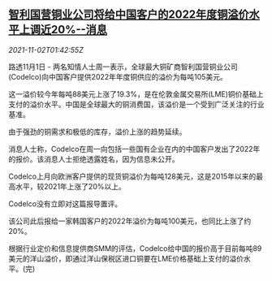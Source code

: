 <!--1635818462000-->
[智利国营铜业公司将给中国客户的2022年度铜溢价水平上调近20%--消息](https://cn.reuters.com/article/codelco-copper-premium-1101-mon-idCNKBS2HN048)
------

<div><i>2021-11-02T01:42:55Z</i></div><p>路透11月1日 - 两名知情人士周一表示，全球最大铜矿商智利国营铜业公司(Codelco)向中国客户提供2022年年度铜供应的溢价为每吨105美元。</p><p>这一溢价较今年每吨88美元上涨了19.3%，是在伦敦金属交易所(LME)铜价基础上支付的溢价水平。中国是全球最大的铜消费国，该溢价是一个受到广泛关注的行业基准。</p><p>由于强劲的铜需求和极低的库存，溢价上涨的趋势延续。</p><p>消息人士称，Codelco在周一向包括一些国有企业在内的中国客户发出了2022年的报价。该消息人士拒绝透露姓名，因为信息未公开。</p><p>Codelco上月向欧洲客户提供的现货铜溢价为每吨128美元，这是2015年以来的最高水平，较2021年上涨了20%以上。</p><p>Codelco没有立即对这篇报导置评。</p><p>该公司此后报给一家韩国客户的2022年溢价为每吨100美元，也同比上涨了约20%。</p><p>根据行业定价和信息提供商SMM的评估，Codelco给中国的报价高于目前每吨89美元的洋山溢价，即通过洋山保税区进口铜要在LME价格基础上支付的溢价水平。(完)</p>
